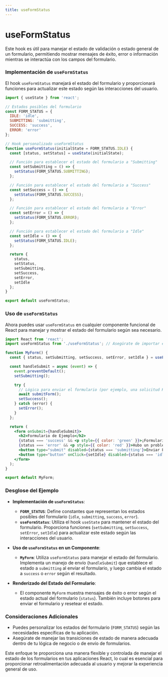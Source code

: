 ```yaml
---
title: useFormStatus
---
```



# useFormStatus
Este hook es útil para manejar el estado de validación o estado general de un formulario, permitiendo mostrar mensajes de éxito, error o información mientras se interactúa con los campos del formulario.

### Implementación de `useFormStatus`

El hook `useFormStatus` manejará el estado del formulario y proporcionará funciones para actualizar este estado según las interacciones del usuario.

```jsx
import { useState } from 'react';

// Estados posibles del formulario
const FORM_STATUS = {
  IDLE: 'idle',
  SUBMITTING: 'submitting',
  SUCCESS: 'success',
  ERROR: 'error'
};

// Hook personalizado useFormStatus
function useFormStatus(initialState = FORM_STATUS.IDLE) {
  const [status, setStatus] = useState(initialState);

  // Función para establecer el estado del formulario a "Submitting"
  const setSubmitting = () => {
    setStatus(FORM_STATUS.SUBMITTING);
  };

  // Función para establecer el estado del formulario a "Success"
  const setSuccess = () => {
    setStatus(FORM_STATUS.SUCCESS);
  };

  // Función para establecer el estado del formulario a "Error"
  const setError = () => {
    setStatus(FORM_STATUS.ERROR);
  };

  // Función para establecer el estado del formulario a "Idle"
  const setIdle = () => {
    setStatus(FORM_STATUS.IDLE);
  };

  return {
    status,
    setStatus,
    setSubmitting,
    setSuccess,
    setError,
    setIdle
  };
}

export default useFormStatus;
```

### Uso de `useFormStatus`

Ahora puedes usar `useFormStatus` en cualquier componente funcional de React para manejar y mostrar el estado del formulario según sea necesario.

```jsx
import React from 'react';
import useFormStatus from './useFormStatus'; // Asegúrate de importar el hook desde el archivo correcto

function MyForm() {
  const { status, setSubmitting, setSuccess, setError, setIdle } = useFormStatus();

  const handleSubmit = async (event) => {
    event.preventDefault();
    setSubmitting();

    try {
      // Lógica para enviar el formulario (por ejemplo, una solicitud HTTP)
      await submitForm();
      setSuccess();
    } catch (error) {
      setError();
    }
  };

  return (
    <form onSubmit={handleSubmit}>
      <h2>Formulario de Ejemplo</h2>
      {status === 'success' && <p style={{ color: 'green' }}>¡Formulario enviado con éxito!</p>}
      {status === 'error' && <p style={{ color: 'red' }}>Hubo un problema al enviar el formulario.</p>}
      <button type="submit" disabled={status === 'submitting'}>Enviar Formulario</button>
      <button type="button" onClick={setIdle} disabled={status === 'idle'}>Resetear Estado</button>
    </form>
  );
}

export default MyForm;
```

### Desglose del Ejemplo

- **Implementación de `useFormStatus`**:
  - **`FORM_STATUS`**: Define constantes que representan los estados posibles del formulario (`idle`, `submitting`, `success`, `error`).
  - **`useFormStatus`**: Utiliza el hook `useState` para mantener el estado del formulario. Proporciona funciones (`setSubmitting`, `setSuccess`, `setError`, `setIdle`) para actualizar este estado según las interacciones del usuario.

- **Uso de `useFormStatus` en un Componente**:
  - **`MyForm`**: Utiliza `useFormStatus` para manejar el estado del formulario. Implementa un manejo de envío (`handleSubmit`) que establece el estado a `submitting` al enviar el formulario, y luego cambia el estado a `success` o `error` según el resultado.

- **Renderizado del Estado del Formulario**:
  - El componente `MyForm` muestra mensajes de éxito o error según el estado actual del formulario (`status`). También incluye botones para enviar el formulario y resetear el estado.

### Consideraciones Adicionales

- Puedes personalizar los estados del formulario (`FORM_STATUS`) según las necesidades específicas de tu aplicación.
- Asegúrate de manejar las transiciones de estado de manera adecuada dentro de tu lógica de negocio o de envío de formularios.

Este enfoque te proporciona una manera flexible y controlada de manejar el estado de los formularios en tus aplicaciones React, lo cual es esencial para proporcionar retroalimentación adecuada al usuario y mejorar la experiencia general de uso.
